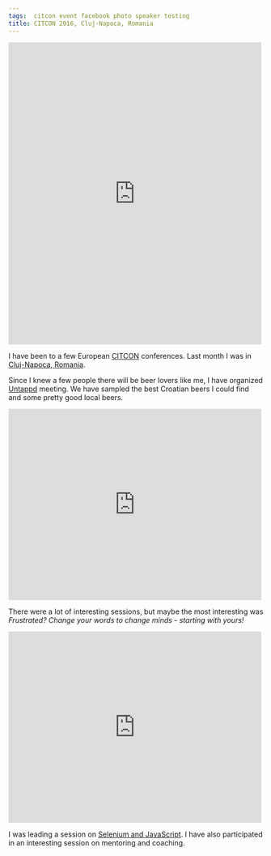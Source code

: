 ```yaml
---
tags:  citcon event facebook photo speaker testing
title: CITCON 2016, Cluj-Napoca, Romania
---
```

<iframe src="https://www.facebook.com/plugins/post.php?href=https%3A%2F%2Fwww.facebook.com%2Fmedia%2Fset%2F%3Fset%3Da.10154119991412290.1073741862.735252289%26type%3D3&width=500" width="500" height="597" style="border:none;overflow:hidden" scrolling="no" frameborder="0" allowTransparency="true"></iframe>

I have been to a few European [CITCON](http://citconf.com/) conferences. Last month I was in [Cluj-Napoca, Romania](http://citconf.com/archive/cluj2016/).

Since I knew a few people there will be beer lovers like me, I have organized [Untappd](https://untappd.com/) meeting. We have sampled the best Croatian beers I could find and some pretty good local beers.

<iframe src="https://www.facebook.com/plugins/post.php?href=https%3A%2F%2Fwww.facebook.com%2Fphoto.php%3Ffbid%3D10154119991477290%26set%3Da.10154119991412290.1073741862.735252289%26type%3D3&width=500" width="500" height="378" style="border:none;overflow:hidden" scrolling="no" frameborder="0" allowTransparency="true"></iframe>

There were a lot of interesting sessions, but maybe the most interesting was *Frustrated? Change your words to change minds - starting with yours!*

<iframe src="https://www.facebook.com/plugins/post.php?href=https%3A%2F%2Fwww.facebook.com%2Fphoto.php%3Ffbid%3D10154119996317290%26set%3Da.10154119991412290.1073741862.735252289%26type%3D3&width=500" width="500" height="378" style="border:none;overflow:hidden" scrolling="no" frameborder="0" allowTransparency="true"></iframe>

I was leading a session on [Selenium and JavaScript](/javascript-selenium). I have also participated in an interesting session on mentoring and coaching.
